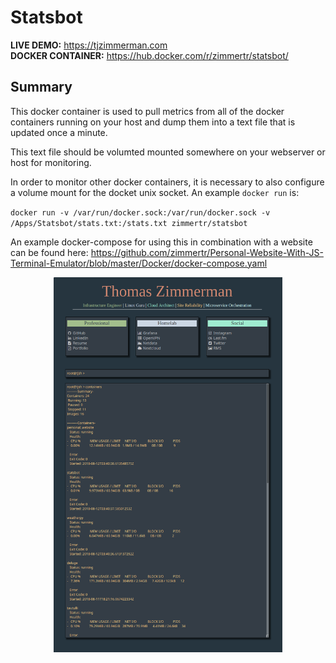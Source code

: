 # Statsbot

__LIVE DEMO:__ https://tjzimmerman.com  
__DOCKER CONTAINER:__ https://hub.docker.com/r/zimmertr/statsbot/

## Summary
This docker container is used to pull metrics from all of the docker containers running on your host and dump them into a text file that is updated once a minute.

This text file should be volumted mounted somewhere on your webserver or host for monitoring. 

In order to monitor other docker  containers, it is necessary to also configure a volume mount for the docket unix socket. An example `docker run` is: 

`docker run -v /var/run/docker.sock:/var/run/docker.sock -v /Apps/Statsbot/stats.txt:/stats.txt zimmertr/statsbot`  

An example docker-compose for using this in combination with a website can be found here: https://github.com/zimmertr/Personal-Website-With-JS-Terminal-Emulator/blob/master/Docker/docker-compose.yaml  

<p align="center">
   <img src="https://raw.githubusercontent.com/zimmertr/Statsbot/master/screenshot.png" height="600">
</p>

